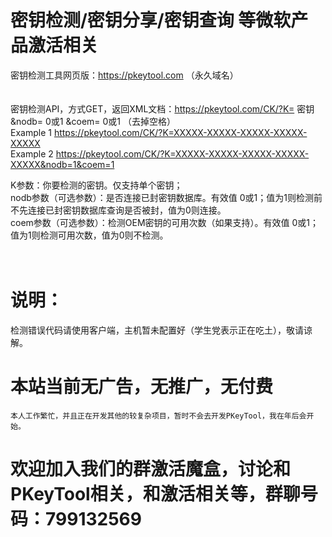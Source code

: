 # 密钥检测/密钥分享/密钥查询 等微软产品激活相关

密钥检测工具网页版：https://pkeytool.com （永久域名）  
<br/>
<br/>
密钥检测API，方式GET，返回XML文档：https://pkeytool.com/CK/?K= 密钥 &nodb= 0或1 &coem= 0或1   （去掉空格）  
Example 1 https://pkeytool.com/CK/?K=XXXXX-XXXXX-XXXXX-XXXXX-XXXXX  
Example 2 https://pkeytool.com/CK/?K=XXXXX-XXXXX-XXXXX-XXXXX-XXXXX&nodb=1&coem=1  
  
K参数：你要检测的密钥。仅支持单个密钥；  
nodb参数（可选参数）：是否连接已封密钥数据库。有效值 0或1；值为1则检测前不先连接已封密钥数据库查询是否被封，值为0则连接。  
coem参数（可选参数）：检测OEM密钥的可用次数（如果支持）。有效值 0或1；值为1则检测可用次数，值为0则不检测。  
<br/>
<br/>


# 说明：
检测错误代码请使用客户端，主机暂未配置好（学生党表示正在吃土），敬请谅解。
# 本站当前无广告，无推广，无付费 

`本人工作繁忙，并且正在开发其他的较复杂项目，暂时不会去开发PKeyTool，我在年后会开始。`
# 欢迎加入我们的群激活魔盒，讨论和PKeyTool相关，和激活相关等，群聊号码：799132569
